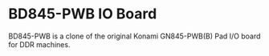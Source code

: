 # BD845-PWB IO Board

BD845-PWB is a clone of the original Konami GN845-PWB(B) Pad I/O board for DDR machines.